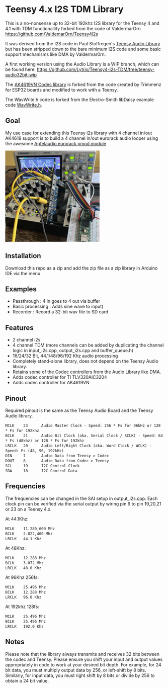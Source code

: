 Teensy 4.x I2S TDM Library
==========================

This is a no-nonsense up to 32-bit 192khz I2S library for the Teensy 4 and 4.1 with TDM functionallity forked from the code of ValdermarOrn https://github.com/ValdemarOrn/Teensy4i2s

It was derived from the I2S code in Paul Stoffregen's [Teensy Audio Library](https://github.com/PaulStoffregen/Audio) but has been stripped down to the bare minimum I2S code and some basic support mechanisms like DMA by Valdermar0rn. 

A first working version using the Audio Library is a WIP branch, which can be found here: 
https://github.com/Lytrix/Teensy4-i2s-TDM/tree/teensy-audio32bit-wip

The [AK4619VN Codec library](https://github.com/Lytrix/ak4619vn) is forked from the code created by Trimmenz for ESP32 boards and modified to work with a Teensy.

The WavWrite.h code is forked from the Electro-Smith libDaisy example code [WavWrite.h](https://github.com/electro-smith/libDaisy/blob/f7727edb9a1febdd174b5310a7bc65340dae8700/src/util/WavWriter.h).

## Goal

My use case for extending this Teensy i2s library with 4 channel in/out AK4619 support is to build a 4 channel in/out eurorack audio looper using the awesome [Apfelaudio eurorack pmod module](https://apfelaudio.com/modules/)

![Image](images/apfelaudio_pmod_with_teensy.jpg)

## Installation

Download this repo as a zip and add the zip file as a zip library in Arduino IDE via the menu.

## Examples

- Passthrough       : 4 in goes to 4 out via buffer
- Basic processing  : Adds sine wave to input)
- Recorder          : Record a 32-bit wav file to SD card

## Features

* 2 channel i2s
* 4 channel TDM (more channels can be added by duplicating the channel logic in input_i2s.cpp, output_i2s.cpp and buffer_queue.h)
* 16/24/32 Bit, 44.1/48/96/192 Khz audio processing
* Completely stand-alone library, does not depend on the Teensy Audio library.
* Retains some of the Codec controllers from the Audio Library like DMA.
* Adds codec controller for TI TLV320AIC3204
* Adds codec controller for AK4619VN

## Pinout

Required pinout is the same as the Teensy Audio Board and the Teensy Audio library.

    MCLK	23      Audio Master Clock - Speed: 256 * Fs for 96kHz or 128 * Fs for 192khz
    BCLK	21      Audio Bit Clock (aka. Serial Clock / SCLK) - Speed: 64 * Fs (48khz) or 128 * Fs for 192khz
    LRCLK	20      Audio Left/Right Clock (aka. Word Clock / WCLK) - Speed: Fs (48, 96, 192kHz)
    DIN     7       Audio Data from Teensy > Codec
    DOUT	8       Audio Data from Codec > Teensy
    SCL	    19      I2C Control Clock
    SDA	    18      I2C Control Data

## Frequencies
The frequencies can be changed in the SAI setup in output_i2s.cpp.
Each clock pin can be verified via the serial output by wiring pin 9 to pin 19,20,21 or 23 on a Teensy 4.x.

At 44.1Khz:

    MCLK    11.289,600 Mhz
    BCLK    2.822,400 Mhz
    LRCLK   44.1 Khz

At 48Khz:

    MCLK    12.288 Mhz
    BCLK    3.072 Mhz
    LRCLK   48.0 Khz

At 96Khz 256fs:

    MCLK    25.496 Mhz
    BCLK    12.288 Mhz
    LRCLK   96.0 Khz

At 192khz 128fs:

    MCLK    25.496 Mhz
    BCLK    25.496 Mhz
    LRCLK   192.0 Khz

## Notes

Please note that the library always transmits and receives 32 bits between the codec and Teensy. Please ensure you shift your input and output values appropriately in code to work at your desired bit depth.
For example, for 24 bit data, you must multiply output data by 256, or left-shift by 8 bits. Similarly, for input data, you must right shift by 8 bits or divide by 256 to obtain a 24 bit value.
